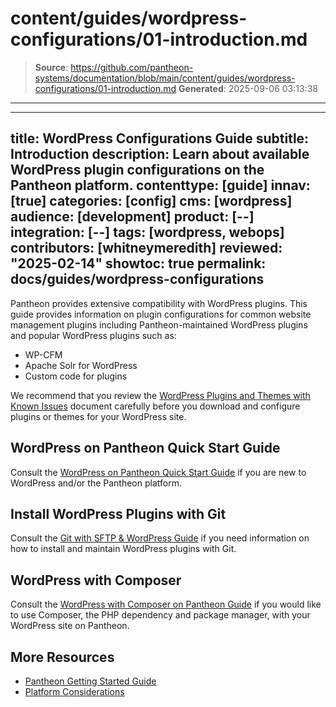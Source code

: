 # content/guides/wordpress-configurations/01-introduction.md

> **Source**: https://github.com/pantheon-systems/documentation/blob/main/content/guides/wordpress-configurations/01-introduction.md
> **Generated**: 2025-09-06 03:13:38

---

---
title: WordPress Configurations Guide
subtitle: Introduction
description: Learn about available WordPress plugin configurations on the Pantheon platform.
contenttype: [guide]
innav: [true]
categories: [config]
cms: [wordpress]
audience: [development]
product: [--]
integration: [--]
tags: [wordpress, webops]
contributors: [whitneymeredith]
reviewed: "2025-02-14"
showtoc: true
permalink: docs/guides/wordpress-configurations
---

Pantheon provides extensive compatibility with WordPress plugins. This guide provides information on plugin configurations for common website management plugins including Pantheon-maintained WordPress plugins and popular WordPress plugins such as:

- WP-CFM
- Apache Solr for WordPress
- Custom code for plugins

We recommend that you review the [WordPress Plugins and Themes with Known Issues](/wordpress-known-issues) document carefully before you download and configure plugins or themes for your WordPress site.

## WordPress on Pantheon Quick Start Guide

Consult the [WordPress on Pantheon Quick Start Guide](/guides/wordpress-pantheon) if you are new to WordPress and/or the Pantheon platform.

## Install WordPress Plugins with Git

Consult the [Git with SFTP & WordPress Guide](/guides/wordpress-git/plugins) if you need information on how to install and maintain WordPress plugins with Git.

## WordPress with Composer

Consult the [WordPress with Composer on Pantheon Guide](/guides/wordpress-composer) if you would like to use Composer, the PHP dependency and package manager, with your WordPress site on Pantheon.

## More Resources

- [Pantheon Getting Started Guide](/guides/getstarted/)
- [Platform Considerations](/guides/platform-considerations)